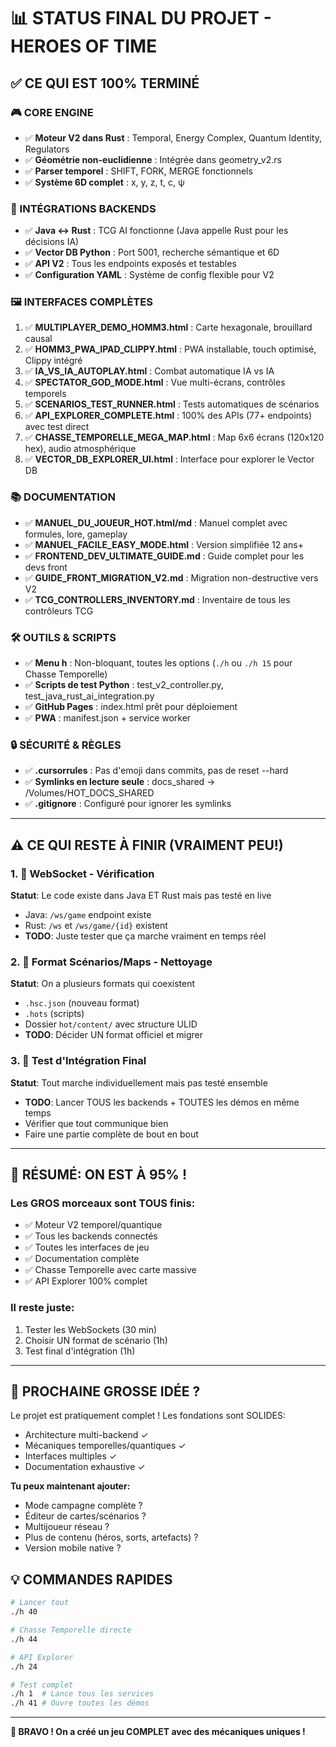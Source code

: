 # 📊 STATUS FINAL DU PROJET - HEROES OF TIME

## ✅ CE QUI EST 100% TERMINÉ

### 🎮 CORE ENGINE
- ✅ **Moteur V2 dans Rust** : Temporal, Energy Complex, Quantum Identity, Regulators
- ✅ **Géométrie non-euclidienne** : Intégrée dans geometry_v2.rs
- ✅ **Parser temporel** : SHIFT, FORK, MERGE fonctionnels
- ✅ **Système 6D complet** : x, y, z, t, c, ψ

### 🔌 INTÉGRATIONS BACKENDS
- ✅ **Java ↔ Rust** : TCG AI fonctionne (Java appelle Rust pour les décisions IA)
- ✅ **Vector DB Python** : Port 5001, recherche sémantique et 6D
- ✅ **API V2** : Tous les endpoints exposés et testables
- ✅ **Configuration YAML** : Système de config flexible pour V2

### 🖼️ INTERFACES COMPLÈTES
1. ✅ **MULTIPLAYER_DEMO_HOMM3.html** : Carte hexagonale, brouillard causal
2. ✅ **HOMM3_PWA_IPAD_CLIPPY.html** : PWA installable, touch optimisé, Clippy intégré
3. ✅ **IA_VS_IA_AUTOPLAY.html** : Combat automatique IA vs IA
4. ✅ **SPECTATOR_GOD_MODE.html** : Vue multi-écrans, contrôles temporels
5. ✅ **SCENARIOS_TEST_RUNNER.html** : Tests automatiques de scénarios
6. ✅ **API_EXPLORER_COMPLETE.html** : 100% des APIs (77+ endpoints) avec test direct
7. ✅ **CHASSE_TEMPORELLE_MEGA_MAP.html** : Map 6x6 écrans (120x120 hex), audio atmosphérique
8. ✅ **VECTOR_DB_EXPLORER_UI.html** : Interface pour explorer le Vector DB

### 📚 DOCUMENTATION
- ✅ **MANUEL_DU_JOUEUR_HOT.html/md** : Manuel complet avec formules, lore, gameplay
- ✅ **MANUEL_FACILE_EASY_MODE.html** : Version simplifiée 12 ans+
- ✅ **FRONTEND_DEV_ULTIMATE_GUIDE.md** : Guide complet pour les devs front
- ✅ **GUIDE_FRONT_MIGRATION_V2.md** : Migration non-destructive vers V2
- ✅ **TCG_CONTROLLERS_INVENTORY.md** : Inventaire de tous les contrôleurs TCG

### 🛠️ OUTILS & SCRIPTS
- ✅ **Menu h** : Non-bloquant, toutes les options (`./h` ou `./h 15` pour Chasse Temporelle)
- ✅ **Scripts de test Python** : test_v2_controller.py, test_java_rust_ai_integration.py
- ✅ **GitHub Pages** : index.html prêt pour déploiement
- ✅ **PWA** : manifest.json + service worker

### 🔒 SÉCURITÉ & RÈGLES
- ✅ **.cursorrules** : Pas d'emoji dans commits, pas de reset --hard
- ✅ **Symlinks en lecture seule** : docs_shared → /Volumes/HOT_DOCS_SHARED
- ✅ **.gitignore** : Configuré pour ignorer les symlinks

---

## ⚠️ CE QUI RESTE À FINIR (VRAIMENT PEU!)

### 1. 🔌 WebSocket - Vérification
**Statut**: Le code existe dans Java ET Rust mais pas testé en live
- Java: `/ws/game` endpoint existe
- Rust: `/ws` et `/ws/game/{id}` existent
- **TODO**: Juste tester que ça marche vraiment en temps réel

### 2. 📁 Format Scénarios/Maps - Nettoyage
**Statut**: On a plusieurs formats qui coexistent
- `.hsc.json` (nouveau format)
- `.hots` (scripts)
- Dossier `hot/content/` avec structure ULID
- **TODO**: Décider UN format officiel et migrer

### 3. 🧪 Test d'Intégration Final
**Statut**: Tout marche individuellement mais pas testé ensemble
- **TODO**: Lancer TOUS les backends + TOUTES les démos en même temps
- Vérifier que tout communique bien
- Faire une partie complète de bout en bout

---

## 🎯 RÉSUMÉ: ON EST À 95% !

### Les GROS morceaux sont TOUS finis:
- ✅ Moteur V2 temporel/quantique
- ✅ Tous les backends connectés
- ✅ Toutes les interfaces de jeu
- ✅ Documentation complète
- ✅ Chasse Temporelle avec carte massive
- ✅ API Explorer 100% complet

### Il reste juste:
1. Tester les WebSockets (30 min)
2. Choisir UN format de scénario (1h)
3. Test final d'intégration (1h)

---

## 🚀 PROCHAINE GROSSE IDÉE ?

Le projet est pratiquement complet ! Les fondations sont SOLIDES:
- Architecture multi-backend ✓
- Mécaniques temporelles/quantiques ✓
- Interfaces multiples ✓
- Documentation exhaustive ✓

**Tu peux maintenant ajouter:**
- Mode campagne complète ?
- Éditeur de cartes/scénarios ?
- Multijoueur réseau ?
- Plus de contenu (héros, sorts, artefacts) ?
- Version mobile native ?

## 💡 COMMANDES RAPIDES

```bash
# Lancer tout
./h 40

# Chasse Temporelle directe
./h 44

# API Explorer
./h 24

# Test complet
./h 1  # Lance tous les services
./h 41 # Ouvre toutes les démos
```

---

**🎉 BRAVO ! On a créé un jeu COMPLET avec des mécaniques uniques !**
